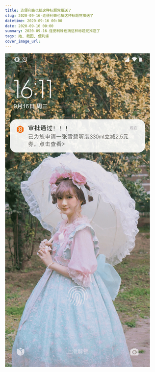 ```yaml
---
title: 连便利蜂也搞这种标题党推送了
slug: 2020-09-16-连便利蜂也搞这种标题党推送了
datetime: 2020-09-16 00:00
date: 2020-09-16 00:00
summary: 2020-09-16-连便利蜂也搞这种标题党推送了
tags: 她, 截图, 便利蜂
cover_image_url: 
---
```

![57587-vudvncpzpi.png](../assets/2020/09/2273238982.png)